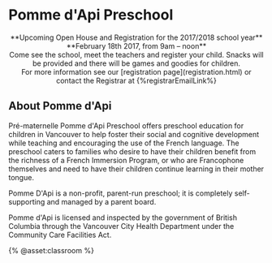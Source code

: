 # Pomme d'Api Preschool
<center>
**Upcoming Open House and Registration for the 2017/2018 school year**
</center>

<center>
**February 18th 2017, from 9am – noon**
</center>

<center>
Come see the school, meet the teachers and register your child. Snacks will be provided and there will be games and goodies for children.
</center>

<center>
For more information see our [registration page](registration.html) or contact the Registrar at {%registrarEmailLink%}
</center>

## About Pomme d'Api

Pré-maternelle Pomme d'Api Preschool offers preschool education for children in Vancouver to help foster their social and cognitive development while teaching and encouraging the use of the French language. The preschool caters to families who desire to have their children benefit from the richness of a French Immersion Program, or who are Francophone themselves and need to have their children continue learning in their mother tongue.

Pomme D'Api is a non-profit, parent-run preschool; it is completely self-supporting and managed by a parent board.

Pomme d'Api is licensed and inspected by the government of British Columbia through the Vancouver City Health Department under the Community Care Facilities Act.

{% @asset:classroom %}

